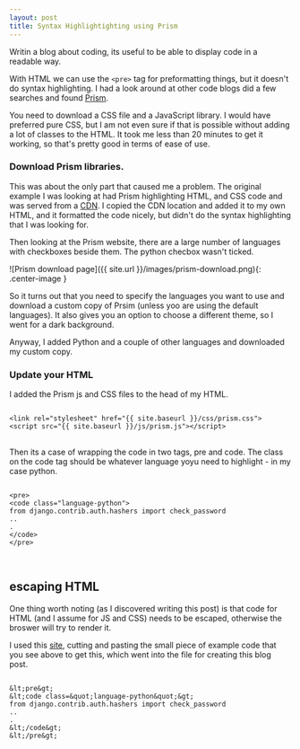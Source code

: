 ```yaml
---
layout: post
title: Syntax Highlightighting using Prism 
---
```


Writin a blog about coding, its useful to be able to display code in a readable way. 

With HTML we can use the <code>&lt;pre&gt;</code> tag for preformatting things, but it doesn't do syntax highlighting. I had a look around at other code blogs did a few searches and found [Prism](http://prismjs.com/). 

You need to download a CSS file and a JavaScript library. I would have preferred pure CSS, but I am not even sure if that is possible without adding a lot of classes to the HTML. It took me less than 20 minutes to get it working, so that's pretty good in terms of ease of use. 

### Download Prism libraries. 

This was about the only part that caused me a problem. The original example I was looking at had Prism highlighting HTML, and CSS code and was served from a [CDN](https://en.wikipedia.org/wiki/Content_delivery_network). 
I copied the CDN location and added it to my own HTML, and it formatted the code nicely, but didn't do the syntax highlighting that I was looking for.  

Then looking at the Prism website, there are a large number of languages with checkboxes beside them. The python checbox wasn't ticked. 

![Prism download page]({{ site.url }}/images/prism-download.png){: .center-image }


So it turns out that you need to specify the languages you want to use and download a custom copy of Prsim (unless yoo are using the default languages). It also gives you an option to choose a different theme, so I went for a dark background. 

Anyway, I added Python and a couple of other languages and downloaded my custom copy.

### Update  your HTML

I added the Prism js and CSS files to the head of my HTML. 
 
<pre>
<code class="language-html">
&lt;link rel=&quot;stylesheet&quot; href=&quot;{{ site.baseurl }}/css/prism.css&quot;&gt;
&lt;script src=&quot;{{ site.baseurl }}/js/prism.js&quot;&gt;&lt;/script&gt;
</code>
</pre>


Then its a case of wrapping the code in two tags, pre and code. The class on the code tag should be whatever language yoyu need to highlight - in my case python. 

<pre>
<code class="language-html">
&lt;pre&gt;
&lt;code class=&quot;language-python&quot;&gt;
from django.contrib.auth.hashers import check_password
..
.
&lt;/code&gt;
&lt;/pre&gt;

</code>
</pre>

## escaping HTML

One thing worth noting (as I discovered writing this post) is that code for HTML (and I assume for JS and CSS) needs to be escaped, otherwise the broswer will try to render it. 

I used this [site](http://www.freeformatter.com/html-escape.html#ad-output), cutting and pasting the small piece of example code that you see above to get this, which went into the file for creating this blog post. 
<pre>
<code class="language-html">
&amp;lt;pre&amp;gt;
&amp;lt;code class=&amp;quot;language-python&amp;quot;&amp;gt;
from django.contrib.auth.hashers import check_password
..
.
&amp;lt;/code&amp;gt;
&amp;lt;/pre&amp;gt;
</code>
</pre>

